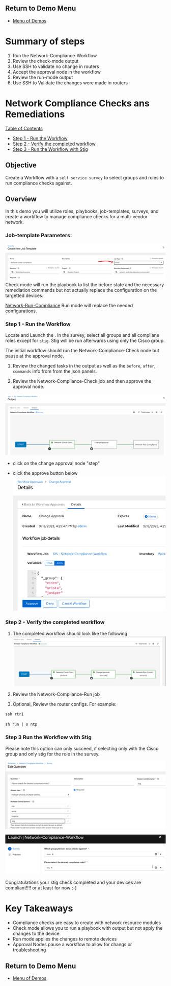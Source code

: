 ## Return to Demo Menu
 - [Menu of Demos](../README.md)

# Summary of steps
1. Run the Network-Compliance-Workflow
2. Review the check-mode output 
3. Use SSH to validate no change in routers 
3. Accept the approval node in the workflow
4. Review the run-mode output
5. Use SSH to Validate the changes were made in routers 

# Network Compliance Checks ans Remediations

[Table of Contents](#table-of-contents)
  - [Step 1 - Run the Workflow](#step-1---run-the-workflow)
  - [Step 2 - Verify the completed workflow](#step-2---verify-the-completed-workflow)
  - [Step 3 - Run the Workflow with Stig](#step3---run-the-workflow-with-stig)

## Objective
Create a Workflow with a `self service survey` to select groups and roles to run compliance checks against. 

## Overview
In this demo you will utilize roles, playbooks, job-templates, surveys, and create a workflow to manage compliance checks for a multi-vendor network. 

### Job-template Parameters:
![Network-Check-Compliance](../images/check.png)
Check mode will run the playbook to list the before state and the necessary remediation commands but not actually replace the configuration on the targetted devices.

[Network-Run-Compliance](../images/run.png)
Run mode will replace the needed configurations.

### Step 1 - Run the Workflow
Locate and Launch the . In the survey, select all groups and all compliane roles except for `stig`. Stig will be run afterwards using only the Cisco group.

The initial workflow should run the Network-Compliance-Check node but pause at the approval node. 
1. Review the changed tasks in the output as well as the `before`, `after`, `commands` info from from the json panels.

2. Review the Network-Compliance-Check job and then approve the approval node.

![approval](../images/approval_stop.png)
* click on the change approval node "step"

* click the approve button below
![approval](../images/approve_button.png)

### Step 2 - Verify the completed workflow

1. The completed workflow should look like the following
![approval](../images/compliance_success.png)

2. Review the Network-Compliance-Run job

3. Optional, Review the router configs.
For example:
~~~
ssh rtr1

sh run | s ntp
~~~

### Step 3 Run the Workflow with Stig 
Please note this option can only succeed, if selecting only with the Cisco group and only stig for the role in the survey.

![stig](../images/stig.png)

![stig](../images/stig2.png)

Congratulations your stig check completed and your devices are compliant!!!! or at least for now ;-)

# Key Takeaways
* Compliance checks are easy to create with network resource modules
* Check mode allows you to run a playbook with output but not apply the changes to the device
* Run mode applies the changes to remote devices
* Approval Nodes pause a workflow to allow for changs or troubleshooting

## Return to Demo Menu
 - [Menu of Demos](../README.md)



